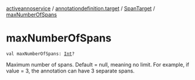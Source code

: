 [activeannoservice](../../index.md) / [annotationdefinition.target](../index.md) / [SpanTarget](index.md) / [maxNumberOfSpans](./max-number-of-spans.md)

# maxNumberOfSpans

`val maxNumberOfSpans: `[`Int`](https://kotlinlang.org/api/latest/jvm/stdlib/kotlin/-int/index.html)`?`

Maximum number of spans. Default = null, meaning no limit. For example, if value = 3, the annotation can have
3 separate spans.


